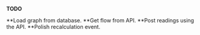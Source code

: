 **TODO**

**Load graph from database.
**Get flow from API.
**Post readings using the API.
**Polish recalculation event. 
